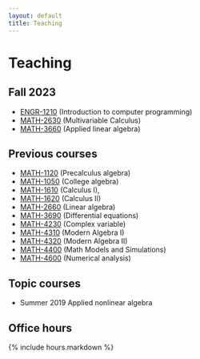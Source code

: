 ```yaml
---
layout: default
title: Teaching
---
```


# Teaching

## Fall 2023

- [ENGR-1210](matlab/)    (Introduction to computer programming)
- [MATH-2630](calc3/)     (Multivariable Calculus)
- [MATH-3660](applinalg/) (Applied linear algebra)

## Previous courses

- [MATH-1120](math-1120/) (Precalculus algebra)
- [MATH-1050](math-1050/) (College algebra)
- [MATH-1610](calc1/)     (Calculus I),
- [MATH-1620](calc2/)     (Calculus II)
- [MATH-2660](linalg/)    (Linear algebra)
- [MATH-3690](ode/)       (Differential equations)
- [MATH-4230](complex/)   (Complex variable)
- [MATH-4310](alg1/)      (Modern Algebra I)
- [MATH-4320](alg2/)      (Modern Algebra II)
- [MATH-4400](modsim/)    (Math Models and Simulations)
- [MATH-4600](num/)       (Numerical analysis)

## Topic courses

- Summer 2019 Applied nonlinear algebra

## Office hours

{% include hours.markdown %}
